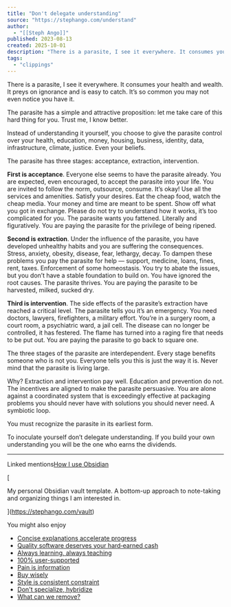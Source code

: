 ```yaml
---
title: "Don't delegate understanding"
source: "https://stephango.com/understand"
author:
  - "[[Steph Ango]]"
published: 2023-08-13
created: 2025-10-01
description: "There is a parasite, I see it everywhere. It consumes your health and wealth. It preys on ignorance and is easy to catch. It’s so common you may not even not..."
tags:
  - "clippings"
---
```

There is a parasite, I see it everywhere. It consumes your health and wealth. It preys on ignorance and is easy to catch. It’s so common you may not even notice you have it.

The parasite has a simple and attractive proposition: let me take care of this hard thing for you. Trust me, I know better.

Instead of understanding it yourself, you choose to give the parasite control over your health, education, money, housing, business, identity, data, infrastructure, climate, justice. Even your beliefs.

The parasite has three stages: acceptance, extraction, intervention.

**First is acceptance**. Everyone else seems to have the parasite already. You are expected, even encouraged, to accept the parasite into your life. You are invited to follow the norm, outsource, consume. It’s okay! Use all the services and amenities. Satisfy your desires. Eat the cheap food, watch the cheap media. Your money and time are meant to be spent. Show off what you got in exchange. Please do not try to understand how it works, it’s too complicated for you. The parasite wants you fattened. Literally and figuratively. You are paying the parasite for the privilege of being ripened.

**Second is extraction**. Under the influence of the parasite, you have developed unhealthy habits and you are suffering the consequences. Stress, anxiety, obesity, disease, fear, lethargy, decay. To dampen these problems you pay the parasite for help — support, medicine, loans, fines, rent, taxes. Enforcement of some homeostasis. You try to abate the issues, but you don’t have a stable foundation to build on. You have ignored the root causes. The parasite thrives. You are paying the parasite to be harvested, milked, sucked dry.

**Third is intervention**. The side effects of the parasite’s extraction have reached a critical level. The parasite tells you it’s an emergency. You need doctors, lawyers, firefighters, a military effort. You’re in a surgery room, a court room, a psychiatric ward, a jail cell. The disease can no longer be controlled, it has festered. The flame has turned into a raging fire that needs to be put out. You are paying the parasite to go back to square one.

The three stages of the parasite are interdependent. Every stage benefits someone who is not you. Everyone tells you this is just the way it is. Never mind that the parasite is living large.

Why? Extraction and intervention pay well. Education and prevention do not. The incentives are aligned to make the parasite persuasive. You are alone against a coordinated system that is exceedingly effective at packaging problems you should never have with solutions you should never need. A symbiotic loop.

You must recognize the parasite in its earliest form.

To inoculate yourself don’t delegate understanding. If you build your own understanding you will be the one who earns the dividends.

---

Linked mentions[How I use Obsidian](https://stephango.com/vault)

[

My personal Obsidian vault template. A bottom-up approach to note-taking and organizing things I am interested in.

](https://stephango.com/vault)

You might also enjoy

- [Concise explanations accelerate progress](https://stephango.com/concise)
- [Quality software deserves your hard‑earned cash](https://stephango.com/quality-software)
- [Always learning, always teaching](https://stephango.com/always-learning-always-teaching)
- [100% user-supported](https://stephango.com/vcware)
- [Pain is information](https://stephango.com/pain)
- [Buy wisely](https://stephango.com/buy-wisely)
- [Style is consistent constraint](https://stephango.com/style)
- [Don't specialize, hybridize](https://stephango.com/hybridize)
- [What can we remove?](https://stephango.com/remove)